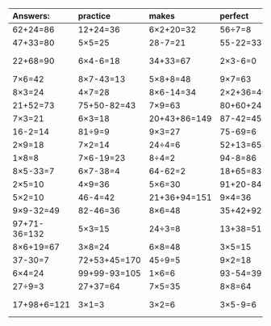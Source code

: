 | Answers: | practice | makes | perfect | ! |
| :--- | :--- | :--- | :--- | :--- |
| 62+24=86 | 12+24=36 | 6×2+20=32 | 56÷7=8 | 9×8=72 | 
| 47+33=80 | 5×5=25 | 28-7=21 | 55-22=33 | 8×5=40 | 
| 22+68=90 | 6×4-6=18 | 34+33=67 | 2×3-6=0 | 61+44-98=7 | 
| 7×6=42 | 8×7-43=13 | 5×8+8=48 | 9×7=63 | 66-2=64 | 
| 8×3=24 | 4×7=28 | 8×6-14=34 | 2×2+36=40 | 8×8+2=66 | 
| 21+52=73 | 75+50-82=43 | 7×9=63 | 80+60+24=164 | 10÷5=2 | 
| 7×3=21 | 6×3=18 | 20+43+86=149 | 87-42=45 | 18+79=97 | 
| 16-2=14 | 81÷9=9 | 9×3=27 | 75-69=6 | 7×7=49 | 
| 2×9=18 | 7×2=14 | 24÷4=6 | 52+13=65 | 2×8=16 | 
| 1×8=8 | 7×6-19=23 | 8÷4=2 | 94-8=86 | 14-4=10 | 
| 8×5-33=7 | 6×7-38=4 | 64-62=2 | 18+65=83 | 3×3=9 | 
| 2×5=10 | 4×9=36 | 5×6=30 | 91+20-84=27 | 7×8=56 | 
| 5×2=10 | 46-4=42 | 21+36+94=151 | 9×4=36 | 70-43=27 | 
| 9×9-32=49 | 82-46=36 | 8×6=48 | 35+42+92=169 | 97-24=73 | 
| 97+71-36=132 | 5×3=15 | 24÷3=8 | 13+38=51 | 12+5-6=11 | 
| 8×6+19=67 | 3×8=24 | 6×8=48 | 3×5=15 | 3+75=78 | 
| 37-30=7 | 72+53+45=170 | 45÷9=5 | 9×2=18 | 8×7=56 | 
| 6×4=24 | 99+99-93=105 | 1×6=6 | 93-54=39 | 61-44=17 | 
| 27÷9=3 | 27+37=64 | 7×5=35 | 8×8=64 | 59+33=92 | 
| 17+98+6=121 | 3×1=3 | 3×2=6 | 3×5-9=6 | 48+49-86=11 | 
